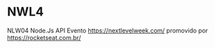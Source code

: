 # NWL4
NLW04 Node.Js API
Evento https://nextlevelweek.com/ promovido por https://rocketseat.com.br/
